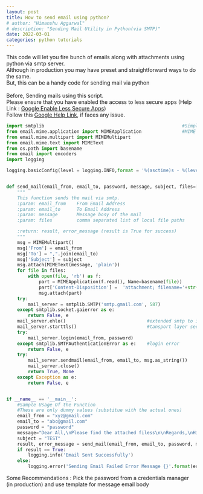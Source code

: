 ```yaml
---
layout: post
title: How to send email using python?
# author: "Himanshu Aggarwal"
# description: "Sending Mail Utility in Python(via SMTP)"
date: 2022-03-01
categories: python tutorials
---
```


This code will let you fire bunch of emails along with attachments using python via smtp server. <br>
Although in production you may have preset and straightforward ways to do the same. <br>
But, this can be a handy code for sending mail via python <br>
<br>
Before, Sending mails using this script. <br>
Please ensure that you have enabled the access to less secure apps (Help Link : [Google Enable Less Secure Apps](https://myaccount.google.com/lesssecureapps)) <br>
Follow this [Google Help Link](https://support.google.com/mail/answer/7126229?visit_id=1538904444444-1419963073072761751&rd=2#cantsignin), if faces any issue.

```python
import smtplib                                                   #Simple mail Transfer Protocol
from email.mime.application import MIMEApplication               #MIME : Multipurpose Internet Mail Extensions
from email.mime.multipart import MIMEMultipart
from email.mime.text import MIMEText
from os.path import basename
from email import encoders
import logging

logging.basicConfig(level = logging.INFO,format = '%(asctime)s - %(levelname)s: %(message)s',datefmt = '%m/%d/%Y %I:%M:%S %p' ) #Setting up logging


def send_mail(email_from, email_to, password, message, subject, files=[]):
    """
    This function sends the mail via smtp.
    :param: email_from    From Email Address
    :param: email_to      To Email Address
    :param: message       Message bosy of the mail
    :param: files         comma separated list of local file paths

    :return: result, error_message (result is True for success)
    """
    msg = MIMEMultipart()
    msg['From'] = email_from
    msg['To'] = ",".join(email_to)
    msg['Subject'] = subject
    msg.attach(MIMEText(message, 'plain'))
    for file in files:
        with open(file, 'rb') as f:
            part = MIMEApplication(f.read(), Name=basename(file))
            part['Content-Disposition'] =  'attachment; filename='+str(basename(file))
            msg.attach(part)
    try:
        mail_server = smtplib.SMTP('smtp.gmail.com', 587)
    except smtplib.socket.gaierror as e:
        return False, e
    mail_server.ehlo()                              #extended smtp to identify
    mail_server.starttls()                          #tansport layer security
    try:
        mail_server.login(email_from, password)
    except smtplib.SMTPAuthenticationError as e:    #login error
        return False, e
    try:
        mail_server.sendmail(email_from, email_to, msg.as_string())
        mail_server.close()
        return True, None
    except Exception as e:
        return False, e


if __name__ == '__main__': 
    #Sample Usage Of the Function
    #These are only dummy values (substitue with the actual ones)
    email_from = "xyz@gmail.com"
    email_to = "abc@gmail.com"
    password = "password"
    message="Dear All,\nPlease find the attached filess\n\nRegards,\nHimanshu Aggarwal"
    subject = "TEST"
    result, error_message = send_mail(email_from, email_to, password, message, subject, )
    if result == True:
        logging.info('Email Sent Successfully')
    else:
        logging.error('Sending Email Failed Error Message {}'.format(error_message))
```


Some Recommendations : Pick the password from a credentials manager (in production) and use template for message email body
